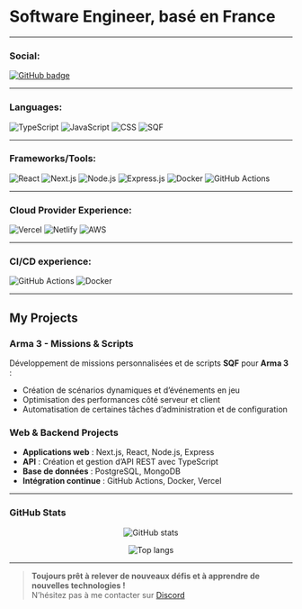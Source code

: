 # Software Engineer, basé en France

---

### Social:
<p align="left">
  <!-- GitHub -->
  <a href="https://github.com/Atzilaa" target="_blank">
    <img src="https://img.shields.io/badge/@Atzilaa-181717?style=for-the-badge&logo=github&logoColor=white" alt="GitHub badge"/>
  </a>
</p>

---

### Languages:
<p align="left">
  <img src="https://img.shields.io/badge/TypeScript-007ACC?style=for-the-badge&logo=typescript&logoColor=white" alt="TypeScript"/>
  <img src="https://img.shields.io/badge/JavaScript-F7DF1E?style=for-the-badge&logo=javascript&logoColor=black" alt="JavaScript"/>
  <img src="https://img.shields.io/badge/CSS-1572B6?style=for-the-badge&logo=css3&logoColor=white" alt="CSS"/>
  <!-- SQF n'a pas de logo officiel, on utilise un badge personnalisé -->
  <img src="https://img.shields.io/badge/SQF-Arma_3-6C757D?style=for-the-badge" alt="SQF"/>
</p>

---

### Frameworks/Tools:
<p align="left">
  <img src="https://img.shields.io/badge/React-20232A?style=for-the-badge&logo=react&logoColor=61DAFB" alt="React"/>
  <img src="https://img.shields.io/badge/Next.js-000000?style=for-the-badge&logo=nextdotjs&logoColor=white" alt="Next.js"/>
  <img src="https://img.shields.io/badge/Node.js-339933?style=for-the-badge&logo=nodedotjs&logoColor=white" alt="Node.js"/>
  <img src="https://img.shields.io/badge/Express.js-000000?style=for-the-badge&logo=express&logoColor=white" alt="Express.js"/>
  <img src="https://img.shields.io/badge/Docker-2496ED?style=for-the-badge&logo=docker&logoColor=white" alt="Docker"/>
  <img src="https://img.shields.io/badge/GitHub_Actions-2088FF?style=for-the-badge&logo=github-actions&logoColor=white" alt="GitHub Actions"/>
</p>

---

### Cloud Provider Experience:
<p align="left">
  <img src="https://img.shields.io/badge/Vercel-000000?style=for-the-badge&logo=vercel&logoColor=white" alt="Vercel"/>
  <img src="https://img.shields.io/badge/Netlify-00C7B7?style=for-the-badge&logo=netlify&logoColor=white" alt="Netlify"/>
  <img src="https://img.shields.io/badge/AWS-232F3E?style=for-the-badge&logo=amazon-aws&logoColor=white" alt="AWS"/>
</p>

---

### CI/CD experience:
<p align="left">
  <img src="https://img.shields.io/badge/GitHub_Actions-2088FF?style=for-the-badge&logo=github-actions&logoColor=white" alt="GitHub Actions"/>
  <img src="https://img.shields.io/badge/Docker-2496ED?style=for-the-badge&logo=docker&logoColor=white" alt="Docker"/>
</p>

---

## My Projects

### Arma 3 - Missions & Scripts
Développement de missions personnalisées et de scripts **SQF** pour **Arma 3** :
- Création de scénarios dynamiques et d’événements en jeu  
- Optimisation des performances côté serveur et client  
- Automatisation de certaines tâches d’administration et de configuration

### Web & Backend Projects
- **Applications web** : Next.js, React, Node.js, Express  
- **API** : Création et gestion d’API REST avec TypeScript  
- **Base de données** : PostgreSQL, MongoDB  
- **Intégration continue** : GitHub Actions, Docker, Vercel  

---

### GitHub Stats
<p align="center">
  <img src="https://github-readme-stats.vercel.app/api?username=Atzilaa&show_icons=true&theme=dark" alt="GitHub stats"/>
</p>
<p align="center">
  <img src="https://github-readme-stats.vercel.app/api/top-langs/?username=Atzilaa&layout=compact&theme=dark" alt="Top langs"/>
</p>

---

> **Toujours prêt à relever de nouveaux défis et à apprendre de nouvelles technologies !**  
> N’hésitez pas à me contacter sur [Discord](https://discord.com/users/162967346024153088)
